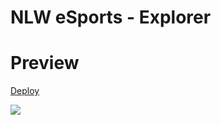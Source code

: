 # NLW eSports - Explorer

# Preview
[Deploy](https://nlw-explorer-lb.netlify.app/)

<img src="https://user-images.githubusercontent.com/103150670/197085723-1e185ff9-b6c2-4e51-9e55-9556f5ae8e35.png" />
